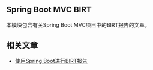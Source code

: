 ## Spring Boot MVC BIRT

本模块包含有关Spring Boot MVC项目中的BIRT报告的文章。

## 相关文章

+ [使用Spring Boot进行BIRT报告](docs/使用SpringBoot进行BIRT报告.md)